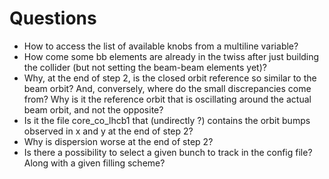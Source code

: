 # Questions

* How to access the list of available knobs from a multiline variable?
* How come some bb elements are already in the twiss after just building the collider (but not setting the beam-beam elements yet)?
* Why, at the end of step 2, is the closed orbit reference so similar to the beam orbit? And, conversely, where do the small discrepancies come from? Why is it the reference orbit that is oscillating around the actual beam orbit, and not the opposite?
* Is it the file core_co_lhcb1 that (undirectly ?) contains the orbit bumps observed in x and y at the end of step 2?
* Why is dispersion worse at the end of step 2?
* Is there a possibility to select a given bunch to track in the config file? Along with a given filling scheme?